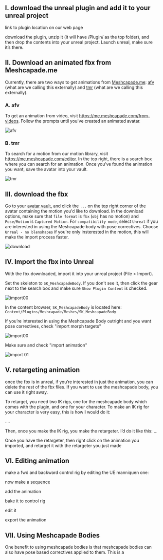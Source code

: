## I. download the unreal plugin and add it to your unreal project

link to plugin location on our web page

download the plugin, unzip it (it will have /Plugin/ as the top folder), and then drop the contents into your unreal project.  Launch unreal, make sure it’s there. 

## II. Download an animated fbx from Meshcapade.me

Currently, there are two ways to get animations from [Meshcapade.me](https://meshcapade.me/): [afv](https://me.meshcapade.com/from-videos) (what are we calling this externally) and [tmr](https://me.meshcapade.com/editor) (what are we calling this externally).

### A. afv
To get an animation from video, visit 
https://me.meshcapade.com/from-videos.  Follow the prompts until you've created an animated avatar.

![afv](images/readme_afv00.png)

### B. tmr
To search for a motion from our motion library, visit https://me.meshcapade.com/editor. In the top right, there is a search box where you can search for an animation.  Once you've found the animation you want, save the avatar into your vault.

![tmr](images/readme_tmr00.png)

## III. download the fbx

Go to your [avatar vault](https://me.meshcapade.com/vault), and click the `...` on the top right corner of the avatar containing the motion you'd like to download.  In the download options, make sure that `file format` is `fbx` (`obj` has no motion) and `Pose/Motion` is `Captured Motion`.  For `compatibility mode`, select `Unreal` if you are interested in using the Meshcapade body with pose correctives.  Choose `Unreal - no blenshapes` if you're only insterested in the motion, this will make the import process faster.  

![download](images/readme_download00.png)

## IV. Import the fbx into Unreal

With the fbx downloaded, import it into your unreal project (File > Import).  

Set the skeleton to `SK_MeshcapadeBody`.  If you don't see it, then click the gear next to the search box and make sure `Show Plugin Content` is checked.  

![import00](images/readme_import00.png)

In the content browser, `SK_MeshcapadeBody` is located here: `Content/Plugins/Meshcapade/Meshes/SK_MeshcapadeBody` 

If you’re interested in using the Meshcapade Body outright and you want pose correctives, check "import morph targets"

![import00](images/readme_import01.png)

Make sure and check "import animation"

![import 01](images/readme_import02.png)

## V. retargeting animation


once the fbx is in unreal, if you’re interested in just the animation, you can delete the rest of the fbx files.  If you want to use the meshcapade body, you can use it right away.

To retarget, you need two IK rigs, one for the meshcapade body which comes with the plugin, and one for your character.  To make an IK rig for your character is very easy, this is how I would do it:

….

Then, once you make the IK rig, you make the retargeter.  I’d do it like this: …

Once you have the retargeter, then right click on the animation you imported, and retarget it with the retargeter you just made

## VI. Editing animation

make a fwd and backward control rig by editing the UE manniquen one:

now make a sequence

add the animation

bake it to control rig

edit it

export the animation

## VII.  Using Meshcapade Bodies

One benefit to using meshcapade bodies is that meshcapade bodies can also have pose based correctives applied to them.  This is a